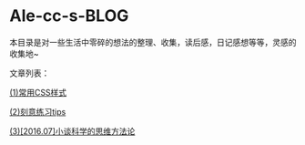 ﻿# Ale-cc-s-BLOG
本目录是对一些生活中零碎的想法的整理、收集，读后感，日记感想等等，灵感的收集地~

文章列表：

  <a href="https://github.com/Ale-cc/Ale-cc-s-BLOG/blob/master/%E5%B8%B8%E7%94%A8CSS.MD">(1)常用CSS样式</a>

  <a href="https://github.com/Ale-cc/Ale-cc-s-BLOG/blob/master/%E5%88%BB%E6%84%8F%E7%BB%83%E4%B9%A0tips.md">(2)刻意练习tips</a>

  <a href="https://github.com/Ale-cc/Ale-cc-s-BLOG/blob/master/%5B2016.07%5D%E5%B0%8F%E8%B0%88%E7%A7%91%E5%AD%A6%E7%9A%84%E6%80%9D%E7%BB%B4%E6%96%B9%E6%B3%95%E8%AE%BA.MD">(3)[2016.07]小谈科学的思维方法论</a>
